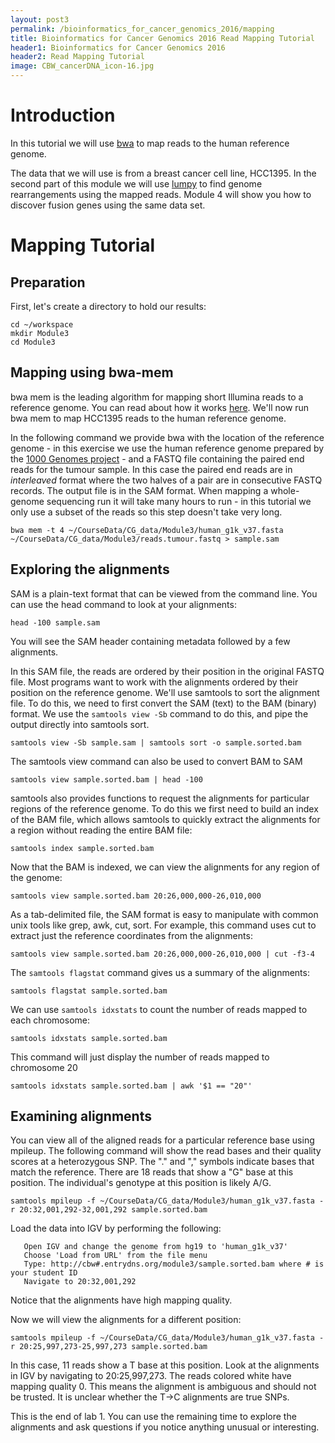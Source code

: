 ```yaml
---
layout: post3
permalink: /bioinformatics_for_cancer_genomics_2016/mapping
title: Bioinformatics for Cancer Genomics 2016 Read Mapping Tutorial
header1: Bioinformatics for Cancer Genomics 2016
header2: Read Mapping Tutorial
image: CBW_cancerDNA_icon-16.jpg
---
```


# Introduction

In this tutorial we will use [bwa](https://github.com/lh3/bwa) to map reads to the human reference genome.

The data that we will use is from a breast cancer cell line, HCC1395. In the second part of this module we will use [lumpy](https://github.com/arq5x/lumpy-sv) to find genome rearrangements using the mapped reads. Module 4 will show you how to discover fusion genes using the same data set.

# Mapping Tutorial


## Preparation

First, let's create a directory to hold our results:

```
cd ~/workspace
mkdir Module3
cd Module3
```

## Mapping using bwa-mem

bwa mem is the leading algorithm for mapping short Illumina reads to a reference genome. You can read about how it works [here](http://arxiv.org/abs/1303.3997). We'll now run bwa mem to map HCC1395 reads to the human reference genome. 

In the following command we provide bwa with the location of the reference genome - in this exercise we use the human reference genome prepared by the [1000 Genomes project](http://www.1000genomes.org/category/reference/) - and a FASTQ file containing the paired end reads for the tumour sample. In this case the paired end reads are in *interleaved* format where the two halves of a pair are in consecutive FASTQ records. The output file is in the SAM format. When mapping a whole-genome sequencing run it will take many hours to run - in this tutorial we only use a subset of the reads so this step doesn't take very long.

```
bwa mem -t 4 ~/CourseData/CG_data/Module3/human_g1k_v37.fasta ~/CourseData/CG_data/Module3/reads.tumour.fastq > sample.sam
```


## Exploring the alignments

SAM is a plain-text format that can be viewed from the command line. You can use the head command to look at your alignments:

```
head -100 sample.sam
```

You will see the SAM header containing metadata followed by a few alignments.

In this SAM file, the reads are ordered by their position in the original FASTQ file. Most programs want to work with the alignments ordered by their position on the reference genome. We'll use samtools to sort the alignment file. To do this, we need to first convert the SAM (text) to the BAM (binary) format. We use the `samtools view -Sb` command to do this, and pipe the output directly into samtools sort.

```
samtools view -Sb sample.sam | samtools sort -o sample.sorted.bam
```

The samtools view command can also be used to convert BAM to SAM

```
samtools view sample.sorted.bam | head -100
```

samtools also provides functions to request the alignments for particular regions of the reference genome. To do this we first need to build an index of the BAM file, which allows samtools to quickly extract the alignments for a region without reading the entire BAM file:

```
samtools index sample.sorted.bam
```

Now that the BAM is indexed, we can view the alignments for any region of the genome:

```
samtools view sample.sorted.bam 20:26,000,000-26,010,000
```

As a tab-delimited file, the SAM format is easy to manipulate with common unix tools like grep, awk, cut, sort. For example, this command uses cut to extract just the reference coordinates from the alignments:

```
samtools view sample.sorted.bam 20:26,000,000-26,010,000 | cut -f3-4
```


The `samtools flagstat` command gives us a summary of the alignments:

```
samtools flagstat sample.sorted.bam
```

We can use `samtools idxstats` to count the number of reads mapped to each chromosome:

```
samtools idxstats sample.sorted.bam
```

This command will just display the number of reads mapped to chromosome 20

```
samtools idxstats sample.sorted.bam | awk '$1 == "20"'
```

## Examining alignments

You can view all of the aligned reads for a particular reference base using mpileup.
The following command will show the read bases and their quality scores at a heterozygous SNP.
The "." and "," symbols indicate bases that match the reference. 
There are 18 reads that show a "G" base at this position. 
The individual's genotype at this position is likely A/G.

```
samtools mpileup -f ~/CourseData/CG_data/Module3/human_g1k_v37.fasta -r 20:32,001,292-32,001,292 sample.sorted.bam
```

Load the data into IGV by performing the following:

```
   Open IGV and change the genome from hg19 to 'human_g1k_v37'
   Choose 'Load from URL' from the file menu
   Type: http://cbw#.entrydns.org/module3/sample.sorted.bam where # is your student ID
   Navigate to 20:32,001,292
```

Notice that the alignments have high mapping quality.

Now we will view the alignments for a different position:

```
samtools mpileup -f ~/CourseData/CG_data/Module3/human_g1k_v37.fasta -r 20:25,997,273-25,997,273 sample.sorted.bam
```

In this case, 11 reads show a T base at this position.
Look at the alignments in IGV by navigating to 20:25,997,273. 
The reads colored white have mapping quality 0.
This means the alignment is ambiguous and should not be trusted.
It is unclear whether the T->C alignments are true SNPs.

This is the end of lab 1. You can use the remaining time to explore the alignments
and ask questions if you notice anything unusual or interesting.

